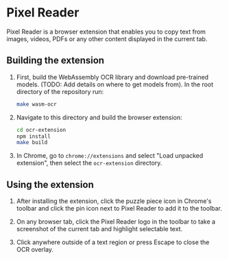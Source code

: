 # Pixel Reader

Pixel Reader is a browser extension that enables you to copy text from images,
videos, PDFs or any other content displayed in the current tab.

## Building the extension

1.  First, build the WebAssembly OCR library and download pre-trained models.
    (TODO: Add details on where to get models from). In the root directory of
    the repository run:

    ```sh
    make wasm-ocr
    ```

2.  Navigate to this directory and build the browser extension:

    ```sh
    cd ocr-extension
    npm install
    make build
    ```

3.  In Chrome, go to `chrome://extensions` and select "Load unpacked extension",
    then select the `ocr-extension` directory.

## Using the extension

1.  After installing the extension, click the puzzle piece icon in Chrome's
    toolbar and click the pin icon next to Pixel Reader to add it to the
    toolbar.

2.  On any browser tab, click the Pixel Reader logo in the toolbar to take
    a screenshot of the current tab and highlight selectable text.

3.  Click anywhere outside of a text region or press Escape to close the OCR
    overlay.
